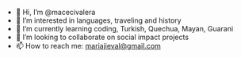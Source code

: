 - 👋 Hi, I’m @macecivalera
- 👀 I’m interested in languages, traveling and history
- 🌱 I’m currently learning coding, Turkish, Quechua, Mayan, Guarani
- 💞️ I’m looking to collaborate on social impact projects
- 📫 How to reach me: mariajieval@gmail.com

<!---
macecivalera/macecivalera is a ✨ special ✨ repository because its `README.md` (this file) appears on your GitHub profile.
You can click the Preview link to take a look at your changes.
--->
